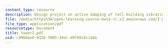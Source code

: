 ```yaml
---
content_type: resource
description: Design project on active damping of tall building vibrations.
file: /media/https%3A/open-learning-course-data-rc.s3.amazonaws.com/2-004-systems-modeling-and-control-ii-fall-2007/c9966ee0915bf08934ecd9f94cbc1abe_tower2.pdf
file_type: application/pdf
resourcetype: Document
title: tower2.pdf
uid: c9966ee0-915b-f089-34ec-d9f94cbc1abe
---
```

